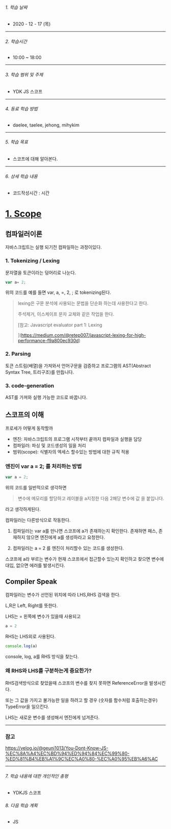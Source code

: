 

###### 1. 학습 날짜

- 2020 - 12 - 17 (목)

---

###### 2. 학습시간

- 10:00 ~ 18:00

---

###### 3. 학습 범위 및 주제

- YDK JS 스코프

---

###### 4. 동료 학습 방법 

- daelee, taelee, jehong, mihykim

---

###### 5. 학습 목표 

- 스코프에 대해 알아본다.

---

###### 6. 상세 학습 내용

- 코드작성시간 :  시간

# [1. Scope](https://github.com/getify/You-Dont-Know-JS/blob/1st-ed/scope%20%26%20closures/ch1.md)

## 컴파일러이론

자바스크립트는 실행 되기전 컴파일하는 과정이있다.

### 1. Tokenizing / Lexing

문자열을 토큰이라는 덩어리로 나눈다.

```javascript
var a= 2;
```

위의 코드를 예를 들면 var, a, =, 2, ; 로 tokenizing된다.

> lexing은 구문 분석에 사용되는 문법을 단순화 하는데 사용한다고 한다.
>
> 주석제거, 이스케이프 문자 교체와 같은 작업을 한다.
>
> [참고: Javascript evaluator part 1: Lexing
> 
> ](https://medium.com/@retep007/javascript-lexing-for-high-performance-f9a800ec930d)

### 2. Parsing

토큰 스트림(배열)을 가져와서 언어구문을 검증하고 프로그램의 AST(Abstract Syntax Tree, 트리구조)를 만듭니다.

### 3. code-generation

AST를 가져와 실행 가능한 코드로 바꿉니다.

## 스코프의 이해

프로세가 어떻게 동작할까

- 엔진: 자바스크립트의 프로그램 시작부터 끝까지 컴파일과 실행을 담당
- 컴파일러: 파싱 및 코드생성의 일을 처리
- 범위(scope): 식별자의 엑세스 할수있는 방법에 대한 규칙 적용

### 엔진이 var a = 2; 를 처리하는 방법

```javascript
var a = 2;
```

위의 코드를 일반적으로 생각하면

> 변수에 메모리를 할당하고 레이블을 a지정한 다음 2해당 변수에 값 을 붙입니다.

라고 생각하게된다.

컴파일러는 다른방식으로 작동한다.

1. 컴파일러는 var a를 만나면 스코프에 a가 존재하는지 확인한다. 존재하면 패스, 존재하지 않으면 엔진에게 a를 생성하라고 요청한다.

2. 컴파일러는 a = 2 를 엔진이 처리할수 있는 코드를 생성한다.

스코프에 a라 부르는 변수가 현재 스코프에서 접근할수 있는지 확인하고 찾으면 변수에 대입, 없으면 에러를 발생시킨다.

## Compiler Speak

컴파일러는 변수가 선언된 위치에 따라 LHS,RHS 검색을 한다.

L,R은 Left, Right를 뜻한다.

LHS는 = 왼쪽에 변수가 있을때 사용되고 

```javascript
a = 2
```

RHS는 LHS외로 사용된다.

```javascript
console.log(a)
```

console, log, a를 RHS 방식을 찾는다.

### 왜 RHS와 LHS를 구분하는게 중요한가?

RHS검색방식으로 찾았을때 스코프의 변수를 찾지 못하면 ReferenceError을 발생시킨다.

또는 그 값을 가지고 불가능한 일을 하려고 할 경우 (숫자를 함수처럼 호출하는경우) TypeError을 일으킨다.

LHS는 새로운 변수를 생성해서 엔진에게 넘겨준다.

---

### 참고

https://velog.io/@geuni1013/You-Dont-Know-JS-%EC%8A%A4%EC%BD%94%ED%94%84%EC%99%80-%ED%81%B4%EB%A1%9C%EC%A0%80-%EC%A0%95%EB%A6%AC

---

###### 7. 학습 내용에 대한 개인적인 총평

- YDKJS 스코프

###### 8. 다음 학습 계획

- JS
